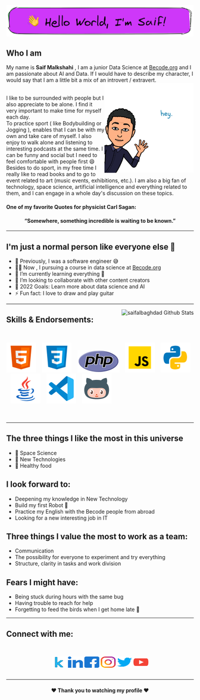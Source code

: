 [![160744959694494596](./img/logo.png)](https://github.com/saifalbaghdadi?tab=repositories)

## Who I am
My name is **Saif Malkshahi** , I am a junior Data Science at [Becode.org](https://becode.org) and I am passionate about AI and Data.
If I would have to describe my character, I would say that I am a little bit a mix of an introvert / extravert.
<br>
<img align="right" alt="PNG" src="./img/hi.png" width="240px" data-canonical- style="max-width: 100%">
<br>



I like to be surrounded with people but I also appreciate to be alone.
I find it very important to make time for myself each day.        
To practice sport ( like Bodybuilding or Jogging ), enables that I can be with my own and take care of myself. 
I also enjoy to walk alone and listening to interesting podcasts at the same time. 
I can be funny and social but I need to feel comfortable with people first 😄
Besides to do sport, in my free time I really like to read books and to go to event related to art (music events, exhibitions, etc.).
I am also a big fan of technology, space science, artificial intelligence and everything related to them, and I can engage in a whole day's discussion on these topics.

#### One of my favorite Quotes for physicist Carl Sagan:
<h4 align="center"> “Somewhere, something incredible is waiting to be known.” </h4>

---

## I'm just a normal person like everyone else 👋 

- 🔭 Previously, I was a software engineer 😅
- 👨‍🎓 Now , I pursuing a course in data science at [Becode.org](https://becode.org)
- 🌱 I’m currently learning everything 🤣
- 👯 I’m looking to collaborate with other content creators
- 🥅 2022 Goals: Learn more about data science and AI
- ⚡ Fun fact: I love to draw and play guitar
---

<img align="right" alt="saifalbaghdad Github Stats" src="https://github-readme-stats.vercel.app/api?username=saifalbaghdadi&show_icons=true&hide_border=true" />

## Skills & Endorsements:

<br>

[![website](./img/html.svg)](https://www.sololearn.com/Certificate/1014-23753440/jpg)
&nbsp;&nbsp;
[![website](./img/css.svg)](https://www.sololearn.com/Certificate/1023-23753440/jpg)
&nbsp;&nbsp;
[![website](./img/php.svg)](https://www.sololearn.com/Certificate/1059-23753440/jpg)
&nbsp;&nbsp;
[![website](./img/javascript.svg)](https://www.sololearn.com/certificates/course/en/23753440/1024/landscape/png)
&nbsp;&nbsp;
[![website](./img/python.svg)](https://www.python.org)
&nbsp;&nbsp;
[![website](./img/java.svg)](https://www.oracle.com/index.html)
&nbsp;&nbsp;
[![website](./img/vscode.svg)](https://code.visualstudio.com)
&nbsp;&nbsp;
[![website](./img/github2.svg)](https://github.com/saifalbaghdadi)
<br>
<br>
<br>

---

## The three things I like the most in this universe
- 🌌 Space Science 
- 🚀 New Technologies 
- 🍉 Healthy food 

## I look forward to:
- Deepening my knowledge in New Technology
- Build my first Robot 🤖
- Practice my English with the Becode people from abroad
- Looking for a new interesting job in IT

## Three things I value the most to work as a team:
- Communication
- The possibility for everyone to experiment and try everything
- Structure, clarity in tasks and work division

## Fears I might have:
- Being stuck during hours with the same bug
- Having trouble to reach for help
- Forgetting to feed the birds when I get home late 🦜

---
## Connect with me:
<br>

<p align="center">
<a href="https://www.kaggle.com/saifalbaghdadi6" target="blank"><img align="center" src="./img/kaggle.svg" alt="gautamkrishnar" height="30" width="40" /></a>
<a href="https://www.linkedin.com/in/saif-malkshahi" target="blank"><img align="center" src="./img/linkedin.svg" alt="gautamkrishnar" height="30" width="40" /></a>
<a href="https://www.facebook.com/saifalbaghdadi6" target="blank"><img align="center" src="./img/facebook.svg" alt="gautamkrishnar" height="30" width="40" /></a>
<a href="https://www.instagram.com/saifalbaghdadi3" target="blank"><img align="center" src="./img/instagram.svg" alt="gautamkrishnar" height="30" width="40" /></a>
<a href="https://twitter.com/saifalbaghdadi3" target="blank"><img align="center" src="./img/twitter.svg" alt="4214976" height="30" width="40" /></a>
<a href="https://www.youtube.com/channel/UCYA7Fq54Hos6u8nMpTy41lA" target="blank"><img align="center" src="./img/youtube.svg" alt="gautamkrishnar" height="30" width="40" /></a>
<br>
<br>

---

<h4 align="center"> ❤️ Thank you to watching my profile ❤️ </h4>
